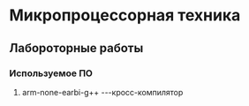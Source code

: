 # Микропроцессорная техника

## Лабороторные работы
### Используемое ПО
1. arm-none-earbi-g++ ---кросс-компилятор
